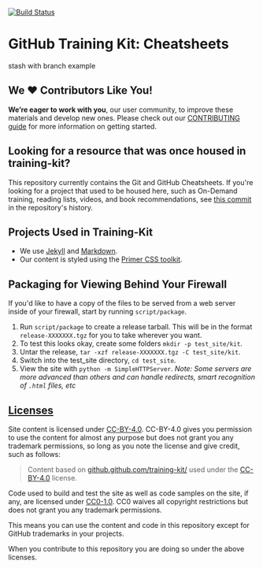 [![Build Status](https://travis-ci.org/github/training-kit.svg?branch=master)](https://travis-ci.org/github/training-kit)

# GitHub Training Kit: Cheatsheets
stash with branch example

## We :heart: Contributors Like You!

**We’re eager to work with you**, our user community, to improve these materials and develop new ones. Please check out our [CONTRIBUTING guide](https://github.com/github/training-kit/blob/master/CONTRIBUTING.md) for more information on getting started.

## Looking for a resource that was once housed in training-kit?

This repository currently contains the Git and GitHub Cheatsheets. If you're looking for a project that used to be housed here, such as On-Demand training, reading lists, videos, and book recommendations, see [this commit](https://github.com/github/training-kit/tree/4fbf180e980ef973ba4cc4b8ef3d5f278ddc8c08) in the repository's history.

## Projects Used in Training-Kit

- We use [Jekyll](https://jekyllrb.com/) and [Markdown](https://guides.github.com/features/mastering-markdown/).
- Our content is styled using the [Primer CSS toolkit](https://github.com/primer/primer-css).

## Packaging for Viewing Behind Your Firewall

If you'd like to have a copy of the files to be served from a web server inside of your firewall, start by running `script/package`.

1. Run `script/package` to create a release tarball. This will be in the format `release-XXXXXXX.tgz` for you to take wherever you want.
2. To test this looks okay, create some folders `mkdir -p test_site/kit`.
3. Untar the release, `tar -xzf release-XXXXXXX.tgz -C test_site/kit`.
4. Switch into the test_site directory, `cd test_site`.
5. View the site with `python -m SimpleHTTPServer`. _Note: Some servers are more advanced than others and can handle redirects, smart recognition of `.html` files, etc_

## [Licenses](https://github.com/github/training-kit/blob/master/LICENSE)

Site content is licensed under [CC-BY-4.0](https://creativecommons.org/licenses/by/4.0/). CC-BY-4.0 gives you permission to use the content for almost any purpose but does not grant you any trademark permissions, so long as you note the license and give credit, such as follows:

> Content based on
> <a href="https://github.github.com/training-kit/">github.github.com/training-kit/</a>
> used under the
> <a href="https://creativecommons.org/licenses/by/4.0/">CC-BY-4.0</a>
> license.</a>

Code used to build and test the site as well as code samples on the site, if any, are licensed under [CC0-1.0](https://creativecommons.org/publicdomain/zero/1.0/legalcode). CC0 waives all copyright restrictions but does not grant you any trademark permissions.

This means you can use the content and code in this repository except for GitHub trademarks in your projects.

When you contribute to this repository you are doing so under the above licenses.
